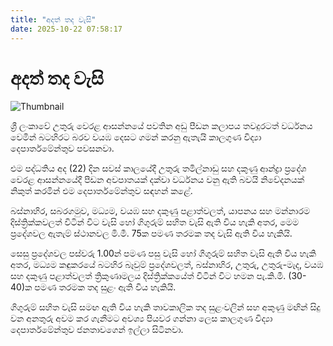 ```yaml
---
title: "අදත් තද වැසි"
date: 2025-10-22 07:58:17
---
```


# අදත් තද වැසි

![Thumbnail](https://helakuru.sgp1.cdn.digitaloceanspaces.com/esana/images/lib/weather-thumb-new-1[1].jpg)

ශ්‍රී ලංකාවේ උතුරු වෙරළ ආසන්නයේ පවතින අඩු පීඩන කලාපය තවදුරටත් වර්ධනය වෙමින් බටහිරට බරව වයඹ දෙසට ගමන් කරනු ඇතැයි කාලගුණ විද්‍යා දෙපාර්තමේන්තුව පවසනවා.

එම පද්ධතිය අද (22) දින සවස් කාලයේදී උතුරු තමිල්නාඩු සහ දකුණු ආන්ද්‍රා ප්‍රදේශ වෙරළ ආසන්නයේදී පීඩන අවපාතයක් දක්වා වර්ධනය වනු ඇති බවයි නිවේදනයක් නිකුත් කරමින් එම දෙපාර්තමේන්තුව සඳහන් කළේ.

බස්නාහිර, සබරගමුව, මධ්‍යම, වයඹ සහ දකුණු පළාත්වලත්, යාපනය සහ මන්නාරම දිස්ත්‍රික්කවලත් විටින් විට වැසි හෝ ගිගුරුම් සහිත වැසි ඇති විය හැකි අතර, මෙම ප්‍රදේශවල ඇතැම් ස්ථානවල මි.මී. 75ක පමණ තරමක තද වැසි ඇති විය හැකියි.

සෙසු ප්‍රදේශවල පස්වරු 1.00න් පමණ පසු වැසි හෝ ගිගුරුම් සහිත වැසි ඇති විය හැකි අතර, මධ්‍යම කඳුකරයේ බටහිර බෑවුම් ප්‍රදේශවලත්, බස්නාහිර, උතුරු, උතුරු-මැද, වයඹ සහ දකුණු පළාත්වලත් ත්‍රිකුණාමලය දිස්ත්‍රික්කයේත් විටින් විට හමන පැ.කි.මී. (30-40)ක පමණ තරමක තද සුළං ඇති විය හැකියි.

ගිගුරුම් සහිත වැසි සමඟ ඇති විය හැකි තාවකාලික තද සුළංවලින් සහ අකුණු මඟින් සිදු වන අනතුරු අවම කර ගැනීමට අවශ්‍ය පියවර ගන්නා ලෙස කාලගුණ විද්‍යා දෙපාර්තමේන්තුව ජනතාවගෙන් ඉල්ලා සිටිනවා.

